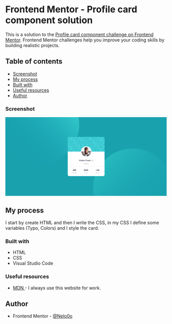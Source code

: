 # Frontend Mentor - Profile card component solution

This is a solution to the [Profile card component challenge on Frontend Mentor](https://www.frontendmentor.io/challenges/profile-card-component-cfArpWshJ). Frontend Mentor challenges help you improve your coding skills by building realistic projects.

## Table of contents

- [Screenshot](#screenshot)
- [My process](#my-process)
- [Built with](#built-with)
- [Useful resources](#useful-resources)
- [Author](#author)

### Screenshot

![ Finished  ](./images/screenshot.png)

## My process

I start by create HTML and then I write the CSS, in my CSS I define some variables (Typo, Colors) and I style the card.

### Built with

- HTML
- CSS
- Visual Studio Code

### Useful resources

- [ MDN ](https://developer.mozilla.org/fr/) - I always use this website for work.

## Author

- Frontend Mentor - [@Nelo0o](https://www.frontendmentor.io/profile/Nelo0o)
